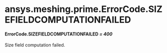 # ansys.meshing.prime.ErrorCode.SIZEFIELDCOMPUTATIONFAILED



#### ErrorCode.SIZEFIELDCOMPUTATIONFAILED *= 400*

Size field computation failed.

<!-- !! processed by numpydoc !! -->
